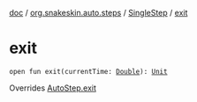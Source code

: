 [doc](../../index.md) / [org.snakeskin.auto.steps](../index.md) / [SingleStep](index.md) / [exit](./exit.md)

# exit

`open fun exit(currentTime: `[`Double`](https://kotlinlang.org/api/latest/jvm/stdlib/kotlin/-double/index.html)`): `[`Unit`](https://kotlinlang.org/api/latest/jvm/stdlib/kotlin/-unit/index.html)

Overrides [AutoStep.exit](../-auto-step/exit.md)


